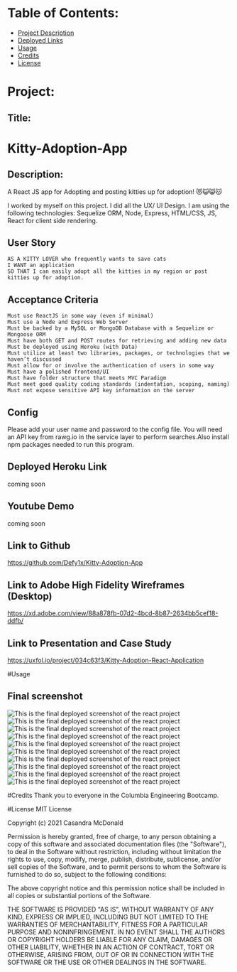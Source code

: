
# Table of Contents:
* [Project Description](#Project)
* [Deployed Links](#Links)
* [Usage](#Usage)
* [Credits](#Credits)
* [License](#License)

# Project:
## Title:
# Kitty-Adoption-App

## Description:
A React JS app for Adopting and posting kitties up for adoption! 😻😺😸😽

I worked by myself on this project. I did all the UX/ UI Design. I am using the following technologies: Sequelize ORM, Node, Express, HTML/CSS, JS, React for client side rendering.

## User Story

```
AS A KITTY LOVER who frequently wants to save cats
I WANT an application
SO THAT I can easily adopt all the kitties in my region or post kitties up for adoption.
```

## Acceptance Criteria

```
Must use ReactJS in some way (even if minimal)
Must use a Node and Express Web Server
Must be backed by a MySQL or MongoDB Database with a Sequelize or Mongoose ORM  
Must have both GET and POST routes for retrieving and adding new data
Must be deployed using Heroku (with Data)
Must utilize at least two libraries, packages, or technologies that we haven’t discussed
Must allow for or involve the authentication of users in some way
Must have a polished frontend/UI
Must have folder structure that meets MVC Paradigm
Must meet good quality coding standards (indentation, scoping, naming)
Must not expose sensitive API key information on the server
```

## Config
Please add your user name and password to the config file. You will need an API key from rawg.io in the service layer to perform searches.Also install npm packages needed to run this program.

## Deployed Heroku Link
coming soon

## Youtube Demo
coming soon

## Link to Github
https://github.com/Defy1x/Kitty-Adoption-App

## Link to Adobe High Fidelity Wireframes (Desktop)
https://xd.adobe.com/view/88a878fb-07d2-4bcd-8b87-2634bb5cef18-ddfb/

## Link to Presentation and Case Study
https://uxfol.io/project/034c63f3/Kitty-Adoption-React-Application

#Usage
## Final screenshot
![This is the final deployed screenshot of the react project](assets/screenshot-01.png)
![This is the final deployed screenshot of the react project](assets/screenshot-02.png)
![This is the final deployed screenshot of the react project](assets/screenshot-03.png)
![This is the final deployed screenshot of the react project](assets/screenshot-04.png)
![This is the final deployed screenshot of the react project](assets/screenshot-05.png)
![This is the final deployed screenshot of the react project](assets/screenshot-06.png)
![This is the final deployed screenshot of the react project](assets/screenshot-07.png)
![This is the final deployed screenshot of the react project](assets/screenshot-08.png)
![This is the final deployed screenshot of the react project](assets/screenshot-09.png)
![This is the final deployed screenshot of the react project](assets/screenshot-10.png)

#Credits
Thank you to everyone in the Columbia Engineering Bootcamp.

#License
MIT License

Copyright (c) 2021 Casandra McDonald

Permission is hereby granted, free of charge, to any person obtaining a copy
of this software and associated documentation files (the "Software"), to deal
in the Software without restriction, including without limitation the rights
to use, copy, modify, merge, publish, distribute, sublicense, and/or sell
copies of the Software, and to permit persons to whom the Software is
furnished to do so, subject to the following conditions:

The above copyright notice and this permission notice shall be included in all
copies or substantial portions of the Software.

THE SOFTWARE IS PROVIDED "AS IS", WITHOUT WARRANTY OF ANY KIND, EXPRESS OR
IMPLIED, INCLUDING BUT NOT LIMITED TO THE WARRANTIES OF MERCHANTABILITY,
FITNESS FOR A PARTICULAR PURPOSE AND NONINFRINGEMENT. IN NO EVENT SHALL THE
AUTHORS OR COPYRIGHT HOLDERS BE LIABLE FOR ANY CLAIM, DAMAGES OR OTHER
LIABILITY, WHETHER IN AN ACTION OF CONTRACT, TORT OR OTHERWISE, ARISING FROM,
OUT OF OR IN CONNECTION WITH THE SOFTWARE OR THE USE OR OTHER DEALINGS IN THE
SOFTWARE.
